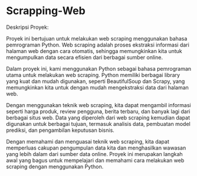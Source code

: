 # Scrapping-Web
Deskripsi Proyek:

Proyek ini bertujuan untuk melakukan web scraping menggunakan bahasa pemrograman Python. Web scraping adalah proses ekstraksi informasi dari halaman web dengan cara otomatis, sehingga memungkinkan kita untuk mengumpulkan data secara efisien dari berbagai sumber online.

Dalam proyek ini, kami menggunakan Python sebagai bahasa pemrograman utama untuk melakukan web scraping. Python memiliki berbagai library yang kuat dan mudah digunakan, seperti BeautifulSoup dan Scrapy, yang memungkinkan kita untuk dengan mudah mengekstraksi data dari halaman web.

Dengan menggunakan teknik web scraping, kita dapat mengambil informasi seperti harga produk, review pengguna, berita terbaru, dan banyak lagi dari berbagai situs web. Data yang diperoleh dari web scraping kemudian dapat digunakan untuk berbagai tujuan, termasuk analisis data, pembuatan model prediksi, dan pengambilan keputusan bisnis.

Dengan memahami dan menguasai teknik web scraping, kita dapat memperluas cakupan pengumpulan data kita dan menghasilkan wawasan yang lebih dalam dari sumber data online. Proyek ini merupakan langkah awal yang bagus untuk mempelajari dan memahami cara melakukan web scraping dengan menggunakan Python.
